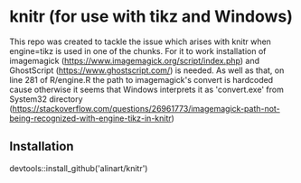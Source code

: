 # knitr (for use with tikz and Windows)

This repo was created to tackle the issue which arises with knitr when
engine=tikz is used in one of the chunks. For it to work installation of
imagemagick (https://www.imagemagick.org/script/index.php) and GhostScript
(https://www.ghostscript.com/) is needed. As well as that, on line 281 of
R/engine.R the path to imagemagick's convert is hardcoded cause otherwise
it seems that Windows interprets it as 'convert.exe' from System32 directory (https://stackoverflow.com/questions/26961773/imagemagick-path-not-being-recognized-with-engine-tikz-in-knitr)

## Installation

devtools::install_github('alinart/knitr')
